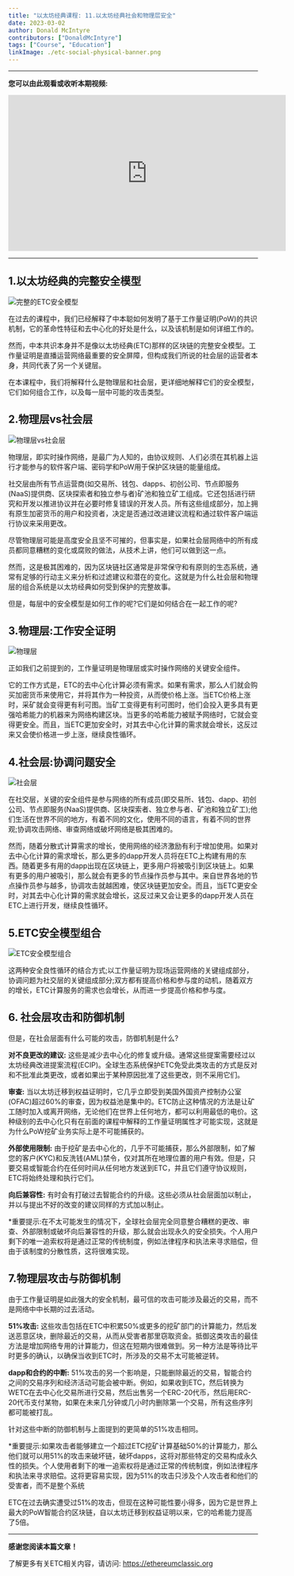 ```yaml
---
title: "以太坊经典课程: 11.以太坊经典社会和物理层安全"
date: 2023-03-02
author: Donald McIntyre
contributors: ["DonaldMcIntyre"]
tags: ["Course", "Education"]
linkImage: ./etc-social-physical-banner.png
---
```


---
**您可以由此观看或收听本期视频:**

<iframe width="560" height="315" src="https://www.youtube.com/embed/0FPTokHcgAE" title="YouTube video player" frameborder="0" allow="accelerometer; autoplay; clipboard-write; encrypted-media; gyroscope; picture-in-picture; web-share" allowfullscreen></iframe>

---

## 1.以太坊经典的完整安全模型

![完整的ETC安全模型](./0.png)

在过去的课程中，我们已经解释了中本聪如何发明了基于工作量证明(PoW)的共识机制，它的革命性特征和去中心化的好处是什么，以及该机制是如何详细工作的。

然而，中本共识本身并不是像以太坊经典(ETC)那样的区块链的完整安全模型。工作量证明是直播运营网络最重要的安全屏障，但构成我们所说的社会层的运营者本身，共同代表了另一个关键层。

在本课程中，我们将解释什么是物理层和社会层，更详细地解释它们的安全模型，它们如何组合工作，以及每一层中可能的攻击类型。

## 2.物理层vs社会层

![物理层vs社会层](./1.png)

物理层，即实时操作网络，是最广为人知的，由协议规则、人们必须在其机器上运行才能参与的软件客户端、密码学和PoW用于保护区块链的能量组成。

社交层由所有节点运营商(如交易所、钱包、dapps、初创公司、节点即服务(NaaS)提供商、区块探索者和独立参与者)矿池和独立矿工组成。它还包括进行研究和开发以推进协议并在必要时修复错误的开发人员。所有这些组成部分，加上拥有原生加密货币的用户和投资者，决定是否通过改进建议流程和通过软件客户端运行协议来采用更改。

尽管物理层可能是高度安全且坚不可摧的，但事实是，如果社会层网络中的所有成员都同意糟糕的变化或腐败的做法，从技术上讲，他们可以做到这一点。

然而，这是极其困难的，因为区块链社区通常是非常保守和有原则的生态系统，通常有足够的行动主义来分析和过滤建议和潜在的变化。这就是为什么社会层和物理层的组合系统是以太坊经典如何受到保护的完整故事。

但是，每层中的安全模型是如何工作的呢?它们是如何结合在一起工作的呢?

## 3.物理层:工作安全证明

![物理层](./2.png)

正如我们之前提到的，工作量证明是物理层或实时操作网络的关键安全组件。

它的工作方式是，ETC的去中心化计算必须有需求。如果有需求，那么人们就会购买加密货币来使用它，并将其作为一种投资，从而使价格上涨。当ETC价格上涨时，采矿就会变得更有利可图。当矿工变得更有利可图时，他们会投入更多具有更强哈希能力的机器来为网络构建区块。当更多的哈希能力被赋予网络时，它就会变得更安全。而且，当ETC更加安全时，对其去中心化计算的需求就会增长，这反过来又会使价格进一步上涨，继续良性循环。

## 4.社会层:协调问题安全

![社会层](./3.png)

在社交层，关键的安全组件是参与网络的所有成员(即交易所、钱包、dapp、初创公司、节点即服务(NaaS)提供商、区块探索者、独立参与者、矿池和独立矿工);他们生活在世界不同的地方，有着不同的文化，使用不同的语言，有着不同的世界观;协调攻击网络、审查网络或破坏网络是极其困难的。

然而，随着分散式计算需求的增长，使用网络的经济激励有利于增加使用。如果对去中心化计算的需求增长，那么更多的dapp开发人员将在ETC上构建有用的东西。随着更多有用的dapp出现在区块链上，更多用户将被吸引到区块链上。如果有更多的用户被吸引，那么就会有更多的节点操作员参与其中。来自世界各地的节点操作员参与越多，协调攻击就越困难，使区块链更加安全。而且，当ETC更安全时，对其去中心化计算的需求就会增长，这反过来又会让更多的dapp开发人员在ETC上进行开发，继续良性循环。

## 5.ETC安全模型组合

![ETC安全模型组合](./4.png)

这两种安全良性循环的结合方式;以工作量证明为现场运营网络的关键组成部分，协调问题为社交层的关键组成部分;双方都有提高价格和参与度的动机，随着双方的增长，ETC计算服务的需求也会增长，从而进一步提高价格和参与度。

## 6. 社会层攻击和防御机制

但是，在社会层面有什么可能的攻击，防御机制是什么?

**对不良更改的建议:** 这些是减少去中心化的修复或升级。通常这些提案需要经过以太坊经典改进提案流程(ECIP)。全球生态系统保护ETC免受此类攻击的方式是反对和不批准此类更改，或者如果出于某种原因批准了这些更改，则不采用它们。

**审查:** 当以太坊迁移到权益证明时，它几乎立即受到美国外国资产控制办公室(OFAC)超过60%的审查，因为权益池是集中的。ETC防止这种情况的方法是让矿工随时加入或离开网络，无论他们在世界上任何地方，都可以利用最低的电价。这种级别的去中心化只有在前面的课程中解释的工作量证明属性才可能实现，这就是为什么PoW挖矿业务实际上是不可能捕获的。

**外部使用限制:** 由于挖矿是去中心化的，几乎不可能捕获，那么外部限制，如了解您的客户(KYC)和反洗钱(AML)禁令，仅对其所在地理位置的用户有效。但是，只要交易或智能合约在任何时间从任何地方发送到ETC，并且它们遵守协议规则，ETC将始终处理和执行它们。

**向后兼容性:** 有时会有打破过去智能合约的升级。这些必须从社会层面加以制止，并以与提出不好的改变的建议同样的方式加以制止。

*重要提示:在不太可能发生的情况下，全球社会层完全同意整合糟糕的更改、审查、外部限制或破坏向后兼容性的升级，那么就会出现永久的安全损失。个人用户剩下的唯一追索权将是通过正常的传统制度，例如法律程序和执法来寻求赔偿，但由于该制度的分散性质，这将很难实现。

## 7.物理层攻击与防御机制

由于工作量证明是如此强大的安全机制，最可信的攻击可能涉及最近的交易，而不是网络中中长期的过去活动。

**51%攻击:** 这些攻击包括在ETC中积累50%或更多的挖矿部门的计算能力，然后发送恶意区块，删除最近的交易，从而从受害者那里窃取资金。抵御这类攻击的最佳方法是增加网络专用的计算能力，但这在短期内很难做到。另一种方法是等待比平时更多的确认，以确保当收到ETC时，所涉及的交易不太可能被逆转。

**dapp和合约的中断:** 51%攻击的另一个影响是，只能删除最近的交易，智能合约之间的交易序列和经济活动可能会被中断。例如，如果收到ETC，然后转换为WETC在去中心化交易所进行交易，然后出售另一个ERC-20代币，然后用ERC-20代币支付某物，如果在未来几分钟或几小时内删除第一个交易，所有这些序列都可能被打乱。

针对这些中断的防御机制与上面提到的更简单的51%攻击相同。

*重要提示:如果攻击者能够建立一个超过ETC挖矿计算基础50%的计算能力，那么他们就可以用51%的攻击来破坏链，破坏dapps，这将对那些特定的交易构成永久性的损失。个人使用者剩下的唯一追索权将是通过正常的传统制度，例如法律程序和执法来寻求赔偿。这将更容易实现，因为51%的攻击只涉及个人攻击者和他们的受害者，而不是整个系统

ETC在过去确实遭受过51%的攻击，但现在这种可能性要小得多，因为它是世界上最大的PoW智能合约区块链，自以太坊迁移到权益证明以来，它的哈希能力提高了5倍。

---

**感谢您阅读本篇文章！**

了解更多有关ETC相关内容，请访问: https://ethereumclassic.org
